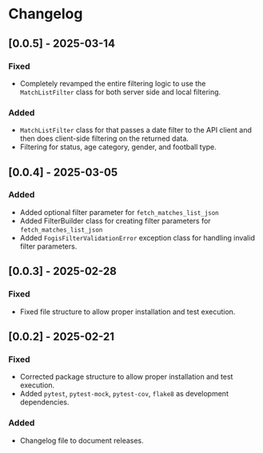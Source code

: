 # Changelog

## [0.0.5] - 2025-03-14

### Fixed
- Completely revamped the entire filtering logic to use the `MatchListFilter` class for both server side and local filtering.

### Added
- `MatchListFilter` class for that passes a date filter to the API client and then does client-side filtering on the returned data.
- Filtering for status, age category, gender, and football type.

## [0.0.4] - 2025-03-05

### Added
- Added optional filter parameter for `fetch_matches_list_json`
- Added FilterBuilder class for creating filter parameters for `fetch_matches_list_json`
- Added `FogisFilterValidationError` exception class for handling invalid filter parameters.

## [0.0.3] - 2025-02-28

### Fixed
- Fixed file structure to allow proper installation and test execution.

## [0.0.2] - 2025-02-21

### Fixed
- Corrected package structure to allow proper installation and test execution.
- Added `pytest`, `pytest-mock`, `pytest-cov`, `flake8` as development dependencies.

### Added
- Changelog file to document releases.